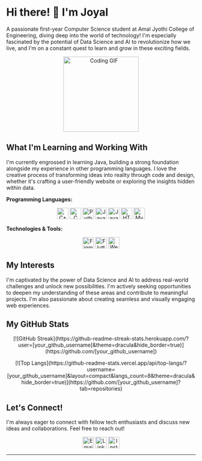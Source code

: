 # Hi there! 👋 I'm Joyal

A passionate first-year Computer Science student at Amal Jyothi College of Engineering, diving deep into the world of technology!  I'm especially fascinated by the potential of Data Science and AI to revolutionize how we live, and I'm on a constant quest to learn and grow in these exciting fields.

<p align="center">
  <img src="https://media.giphy.com/media/W1jEGMND95t9pWvkhW/giphy.gif" width="200" height="200" alt="Coding GIF">  </p>

## What I'm Learning and Working With

I'm currently engrossed in learning Java, building a strong foundation alongside my experience in other programming languages. I love the creative process of transforming ideas into reality through code and design, whether it's crafting a user-friendly website or exploring the insights hidden within data.

**Programming Languages:**

<p align="center">
  <img src="https://img.icons8.com/color/48/000000/c-plus-plus-logo.png" alt="C++" width="30" height="30">
  <img src="https://img.icons8.com/color/48/000000/c-programming.png" alt="C" width="30" height="30">
  <img src="https://img.icons8.com/color/48/000000/python.png" alt="Python" width="30" height="30">
  <img src="https://img.icons8.com/color/48/000000/javascript.png" alt="JavaScript" width="30" height="30">
  <img src="https://img.icons8.com/color/48/000000/java-coffee-cup-logo.png" alt="Java" width="30" height="30">
  <img src="https://img.icons8.com/color/48/000000/html-5--v1.png" alt="HTML" width="30" height="30">
  <img src="https://img.icons8.com/color/48/000000/mysql-logo.png" alt="MySQL" width="30" height="30">
</p>

**Technologies & Tools:**

<p align="center">
  <img src="https://img.icons8.com/color/48/000000/figma.png" alt="Figma" width="30" height="30">
  <img src="https://img.icons8.com/color/48/000000/flutter.png" alt="Flutter" width="30" height="30">
  <img src="https://img.icons8.com/color/48/000000/web-design.png" alt="Web Design" width="30" height="30">  
</p>


## My Interests

I'm captivated by the power of Data Science and AI to address real-world challenges and unlock new possibilities. I'm actively seeking opportunities to deepen my understanding of these areas and contribute to meaningful projects.  I'm also passionate about creating seamless and visually engaging web experiences.

## My GitHub Stats

<p align="center">
  [![GitHub Streak](https://github-readme-streak-stats.herokuapp.com/?user=[your_github_username]&theme=dracula&hide_border=true)](https://github.com/[your_github_username])
</p>

<p align="center">
  [![Top Langs](https://github-readme-stats.vercel.app/api/top-langs/?username=[your_github_username]&layout=compact&langs_count=8&theme=dracula&hide_border=true)](https://github.com/[your_github_username]?tab=repositories)
</p>

## Let's Connect!

I'm always eager to connect with fellow tech enthusiasts and discuss new ideas and collaborations.  Feel free to reach out!

<p align="center">
  <a href="mailto:[your_email]@gmail.com"><img src="https://img.icons8.com/fluency/48/000000/mail.png" alt="Email" width="30" height="30"></a>
  <a href="https://www.linkedin.com/in/[your_linkedin_username]" target="_blank"><img src="https://img.icons8.com/color/48/000000/linkedin.png" alt="LinkedIn" width="30" height="30"></a>
  <a href="https://www.instagram.com/[your_instagram_username]" target="_blank"><img src="https://img.icons8.com/color/48/000000/instagram-new--v1.png" alt="Instagram" width="30" height="30"></a>
</p>

---
